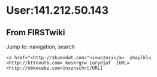 # User:141.212.50.143

## From FIRSTwiki

Jump to: navigation, search

```
<a href="<http://zkuevdwt.com>">ivwcznsi</a>  yhaylklu <http://kttnvutb.com> koskrgrw iurydjaf  [URL=<http://nbkmcebz.com>]nxznschr[/URL]
```
